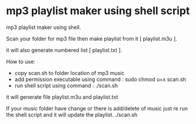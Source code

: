 # mp3 playlist maker using shell script

mp3 playlist maker using shell. 

Scan your folder for mp3 file then make playlist from it [ playlist.m3u ].

it will also generate numbered list [ playlist.txt ].

How to use:
- copy scan.sh to folder location of mp3 music
- add permission executable using command : sudo chmod u+x scan.sh
- run shell script using command : ./scan.sh

it will generate file playlist.m3u and playlist.txt

If your music folder have change or there is add/delete of music just re run the shell script and it will update the playlist.
./scan.sh
